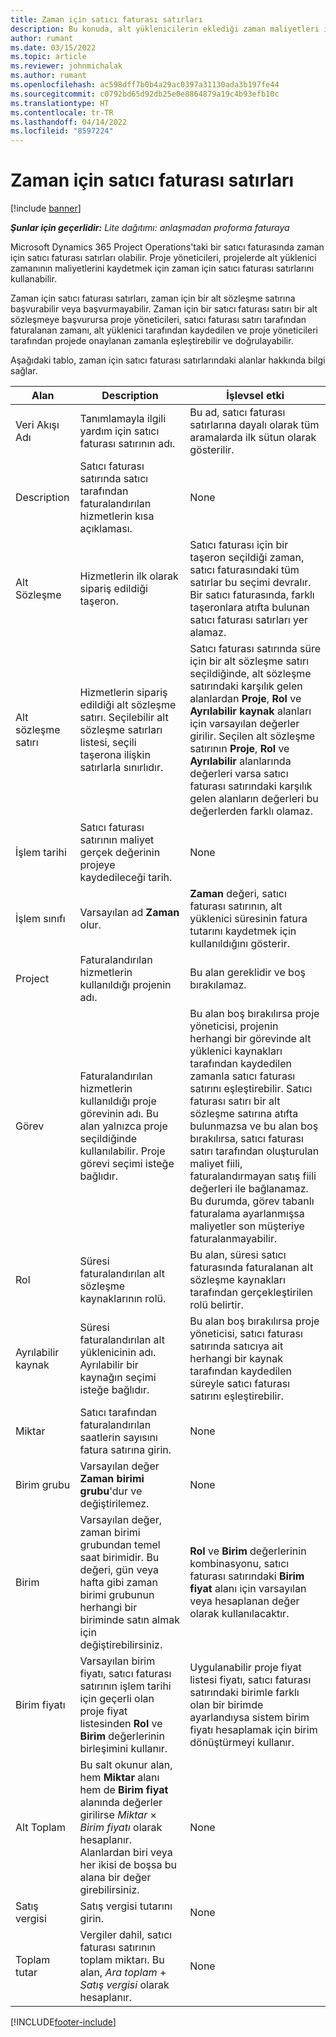 ```yaml
---
title: Zaman için satıcı faturası satırları
description: Bu konuda, alt yüklenicilerin eklediği zaman maliyetleri için satıcı faturası satırlarının nasıl kaydedileceği açıklanmaktadır.
author: rumant
ms.date: 03/15/2022
ms.topic: article
ms.reviewer: johnmichalak
ms.author: rumant
ms.openlocfilehash: ac598dff7b0b4a29ac0397a31130ada3b197fe44
ms.sourcegitcommit: c0792bd65d92db25e0e8864879a19c4b93efb10c
ms.translationtype: HT
ms.contentlocale: tr-TR
ms.lasthandoff: 04/14/2022
ms.locfileid: "8597224"
---
```

# <a name="vendor-invoice-lines-for-time"></a>Zaman için satıcı faturası satırları

[!include [banner](../../includes/dataverse-preview.md)]

_**Şunlar için geçerlidir:** Lite dağıtımı: anlaşmadan proforma faturaya_

Microsoft Dynamics 365 Project Operations'taki bir satıcı faturasında zaman için satıcı faturası satırları olabilir. Proje yöneticileri, projelerde alt yüklenici zamanının maliyetlerini kaydetmek için zaman için satıcı faturası satırlarını kullanabilir.

Zaman için satıcı faturası satırları, zaman için bir alt sözleşme satırına başvurabilir veya başvurmayabilir. Zaman için bir satıcı faturası satırı bir alt sözleşmeye başvurursa proje yöneticileri, satıcı faturası satırı tarafından faturalanan zamanı, alt yüklenici tarafından kaydedilen ve proje yöneticileri tarafından projede onaylanan zamanla eşleştirebilir ve doğrulayabilir.

Aşağıdaki tablo, zaman için satıcı faturası satırlarındaki alanlar hakkında bilgi sağlar.

| Alan | Description | İşlevsel etki |
| --- | --- | --- |
| Veri Akışı Adı | Tanımlamayla ilgili yardım için satıcı faturası satırının adı. | Bu ad, satıcı faturası satırlarına dayalı olarak tüm aramalarda ilk sütun olarak gösterilir. |
| Description | Satıcı faturası satırında satıcı tarafından faturalandırılan hizmetlerin kısa açıklaması. | None |
| Alt Sözleşme | Hizmetlerin ilk olarak sipariş edildiği taşeron. | Satıcı faturası için bir taşeron seçildiği zaman, satıcı faturasındaki tüm satırlar bu seçimi devralır. Bir satıcı faturasında, farklı taşeronlara atıfta bulunan satıcı faturası satırları yer alamaz. |
| Alt sözleşme satırı | Hizmetlerin sipariş edildiği alt sözleşme satırı. Seçilebilir alt sözleşme satırları listesi, seçili taşerona ilişkin satırlarla sınırlıdır. | Satıcı faturası satırında süre için bir alt sözleşme satırı seçildiğinde, alt sözleşme satırındaki karşılık gelen alanlardan **Proje**, **Rol** ve **Ayrılabilir kaynak** alanları için varsayılan değerler girilir. Seçilen alt sözleşme satırının **Proje**, **Rol** ve **Ayrılabilir** alanlarında değerleri varsa satıcı faturası satırındaki karşılık gelen alanların değerleri bu değerlerden farklı olamaz. |
| İşlem tarihi | Satıcı faturası satırının maliyet gerçek değerinin projeye kaydedileceği tarih. | None |
| İşlem sınıfı | Varsayılan ad **Zaman** olur. | **Zaman** değeri, satıcı faturası satırının, alt yüklenici süresinin fatura tutarını kaydetmek için kullanıldığını gösterir. |
| Project | Faturalandırılan hizmetlerin kullanıldığı projenin adı. | Bu alan gereklidir ve boş bırakılamaz. |
| Görev | Faturalandırılan hizmetlerin kullanıldığı proje görevinin adı. Bu alan yalnızca proje seçildiğinde kullanılabilir. Proje görevi seçimi isteğe bağlıdır. | Bu alan boş bırakılırsa proje yöneticisi, projenin herhangi bir görevinde alt yüklenici kaynakları tarafından kaydedilen zamanla satıcı faturası satırını eşleştirebilir. Satıcı faturası satırı bir alt sözleşme satırına atıfta bulunmazsa ve bu alan boş bırakılırsa, satıcı faturası satırı tarafından oluşturulan maliyet fiili, faturalandırmayan satış fiili değerleri ile bağlanamaz. Bu durumda, görev tabanlı faturalama ayarlanmışsa maliyetler son müşteriye faturalanmayabilir. |
| Rol | Süresi faturalandırılan alt sözleşme kaynaklarının rolü. | Bu alan, süresi satıcı faturasında faturalanan alt sözleşme kaynakları tarafından gerçekleştirilen rolü belirtir. |
| Ayrılabilir kaynak | Süresi faturalandırılan alt yüklenicinin adı. Ayrılabilir bir kaynağın seçimi isteğe bağlıdır. | Bu alan boş bırakılırsa proje yöneticisi, satıcı faturası satırında satıcıya ait herhangi bir kaynak tarafından kaydedilen süreyle satıcı faturası satırını eşleştirebilir. |
| Miktar | Satıcı tarafından faturalandırılan saatlerin sayısını fatura satırına girin. |None |
| Birim grubu | Varsayılan değer **Zaman birimi grubu**'dur ve değiştirilemez. | None |
| Birim | Varsayılan değer, zaman birimi grubundan temel saat birimidir. Bu değeri, gün veya hafta gibi zaman birimi grubunun herhangi bir biriminde satın almak için değiştirebilirsiniz. | **Rol** ve **Birim** değerlerinin kombinasyonu, satıcı faturası satırındaki **Birim fiyat** alanı için varsayılan veya hesaplanan değer olarak kullanılacaktır. |
| Birim fiyatı | Varsayılan birim fiyatı, satıcı faturası satırının işlem tarihi için geçerli olan proje fiyat listesinden **Rol** ve **Birim** değerlerinin birleşimini kullanır. | Uygulanabilir proje fiyat listesi fiyatı, satıcı faturası satırındaki birimle farklı olan bir birimde ayarlandıysa sistem birim fiyatı hesaplamak için birim dönüştürmeyi kullanır. |
| Alt Toplam | Bu salt okunur alan, hem **Miktar** alanı hem de **Birim fiyat** alanında değerler girilirse *Miktar* &times; *Birim fiyatı* olarak hesaplanır. Alanlardan biri veya her ikisi de boşsa bu alana bir değer girebilirsiniz. | None |
| Satış vergisi | Satış vergisi tutarını girin. | None |
| Toplam tutar | Vergiler dahil, satıcı faturası satırının toplam miktarı. Bu alan, *Ara toplam* + *Satış vergisi* olarak hesaplanır. | None |

[!INCLUDE[footer-include](../../includes/footer-banner.md)]
